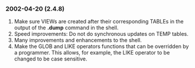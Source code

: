 ### 2002\-04\-20 (2\.4\.8\)

1. Make sure VIEWs are created after their corresponding TABLEs in the
 output of the **.dump** command in the shell.
2. Speed improvements: Do not do synchronous updates on TEMP tables.
3. Many improvements and enhancements to the shell.
4. Make the GLOB and LIKE operators functions that can be overridden
 by a programmer. This allows, for example, the LIKE operator to
 be changed to be case sensitive.




